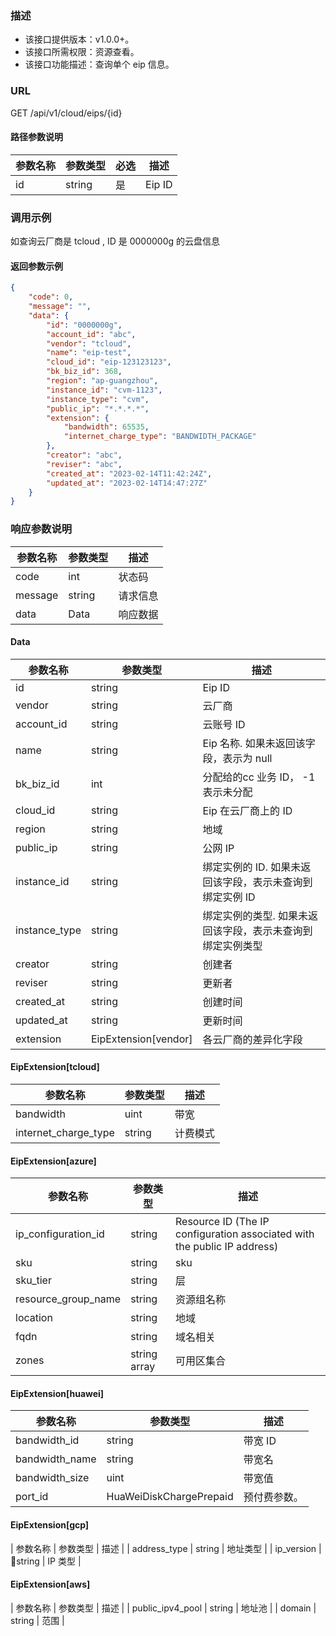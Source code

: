 ### 描述

- 该接口提供版本：v1.0.0+。
- 该接口所需权限：资源查看。
- 该接口功能描述：查询单个 eip 信息。

### URL

GET /api/v1/cloud/eips/{id}

#### 路径参数说明
| 参数名称 | 参数类型     | 必选 | 描述      |
|------|----------|----|---------|
| id   | string   | 是  | Eip ID  |

### 调用示例
如查询云厂商是 tcloud , ID 是 0000000g 的云盘信息
#### 返回参数示例
```json
{
    "code": 0,
    "message": "",
    "data": {
        "id": "0000000g",
        "account_id": "abc",
        "vendor": "tcloud",
        "name": "eip-test",
        "cloud_id": "eip-123123123",
        "bk_biz_id": 368,
        "region": "ap-guangzhou",
        "instance_id": "cvm-1123",
        "instance_type": "cvm",
        "public_ip": "*.*.*.*",
        "extension": {
            "bandwidth": 65535,
            "internet_charge_type": "BANDWIDTH_PACKAGE"
        },
        "creator": "abc",
        "reviser": "abc",
        "created_at": "2023-02-14T11:42:24Z",
        "updated_at": "2023-02-14T14:47:27Z"
    }
}
```
### 响应参数说明

| 参数名称    | 参数类型   | 描述   |
|---------|--------|------|
| code    | int  | 状态码  |
| message | string | 请求信息 |
| data    | Data | 响应数据 |
#### Data
| 参数名称   | 参数类型   | 描述                                       |
|--------|--------|------------------------------------------|
| id | string | Eip ID |
| vendor | string | 云厂商 |
| account_id | string | 云账号 ID |
| name | string | Eip 名称. 如果未返回该字段，表示为 null |
| bk_biz_id | int | 分配给的cc 业务 ID， -1 表示未分配 |
| cloud_id | string | Eip 在云厂商上的 ID |
| region | string | 地域 |
| public_ip | string | 公网 IP |
| instance_id | string | 绑定实例的 ID. 如果未返回该字段，表示未查询到绑定实例 ID |
| instance_type | string | 绑定实例的类型. 如果未返回该字段，表示未查询到绑定实例类型 |
| creator | string | 创建者 |
| reviser | string | 更新者 |
| created_at | string | 创建时间 |
| updated_at | string | 更新时间 | 
| extension | EipExtension[vendor] | 各云厂商的差异化字段| 

#### EipExtension[tcloud]

| 参数名称                           | 参数类型 |描述                                                         |
|--------------------------------| -------- |  ------------------------------------------------------------ |
| bandwidth | uint | 带宽 |
| internet_charge_type | string | 计费模式 |

#### EipExtension[azure]

| 参数名称                | 参数类型   | 描述                                                                       |
|---------------------|--------|--------------------------------------------------------------------------|
| ip_configuration_id | string | Resource ID (The IP configuration associated with the public IP address) |
| sku                 | string | sku                                                                      |
| sku_tier            | string | 层                                                                        |
| resource_group_name | string | 资源组名称                                                                       |
| location            | string | 地域                                                                        |
| fqdn                | string | 域名相关                                                                        |
| zones               | string array| 可用区集合                                                                        |

#### EipExtension[huawei]
| 参数名称                           | 参数类型 | 描述                                                         |
|--------------------------------| -------- | ------------------------------------------------------------ |
| bandwidth_id | string | 带宽 ID |
| bandwidth_name | string | 带宽名 |
| bandwidth_size | uint | 带宽值 |
| port_id | HuaWeiDiskChargePrepaid |预付费参数。|

#### EipExtension[gcp]
| 参数名称 | 参数类型 | 描述 |
| address_type | string | 地址类型 |
| ip_version | string | IP 类型 |

#### EipExtension[aws]
| 参数名称 | 参数类型 | 描述 |
| public_ipv4_pool | string | 地址池 |
| domain | string | 范围 |
